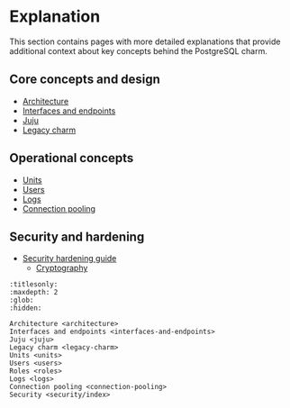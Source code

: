 # Explanation

This section contains pages with more detailed explanations that provide additional context about key concepts behind the PostgreSQL charm.

## Core concepts and design
* [Architecture]
* [Interfaces and endpoints]
* [Juju]
* [Legacy charm]

## Operational concepts
* [Units]
* [Users]
* [Logs]
* [Connection pooling]

## Security and hardening
* [Security hardening guide][Security]
  * [Cryptography]


<!-- Links -->

[Architecture]: /explanation/architecture
[Interfaces and endpoints]: /explanation/interfaces-and-endpoints
[Units]: /explanation/units
[Users]: /explanation/users
[Logs]: /explanation/logs
[Juju]: /explanation/juju
[Legacy charm]: /explanation/legacy-charm
[Connection pooling]: /explanation/connection-pooling
[Security]: /explanation/security/index
[Cryptography]: /explanation/security/cryptography


```{toctree}
:titlesonly:
:maxdepth: 2
:glob:
:hidden:

Architecture <architecture>
Interfaces and endpoints <interfaces-and-endpoints>
Juju <juju>
Legacy charm <legacy-charm>
Units <units>
Users <users>
Roles <roles>
Logs <logs>
Connection pooling <connection-pooling>
Security <security/index>